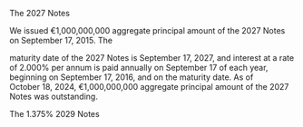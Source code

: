 The 2027 Notes

We issued €1,000,000,000 aggregate principal amount of the 2027 Notes on September 17, 2015. The

maturity date of the 2027 Notes is September 17, 2027, and interest at a rate of 2.000% per annum is paid annually
on September 17 of each year, beginning on September 17, 2016, and on the maturity date. As of October 18, 2024,
€1,000,000,000 aggregate principal amount of the 2027 Notes was outstanding.

The 1.375% 2029 Notes